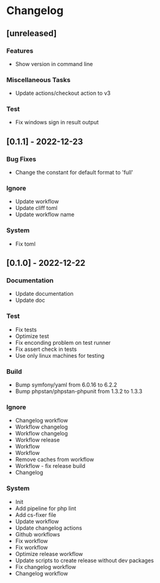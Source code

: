 # Changelog
## [unreleased]

### Features

- Show version in command line

### Miscellaneous Tasks

- Update actions/checkout action to v3

### Test

- Fix windows sign in result output

## [0.1.1] - 2022-12-23

### Bug Fixes

- Change the constant for default format to 'full'

### Ignore

- Update workflow
- Update cliff toml
- Update workflow name

### System

- Fix toml

## [0.1.0] - 2022-12-22

### Documentation

- Update documentation
- Update doc

### Test

- Fix tests
- Optimize test
- Fix enconding problem on test runner
- Fix assert check in tests
- Use only linux machines for testing

### Build

- Bump symfony/yaml from 6.0.16 to 6.2.2
- Bump phpstan/phpstan-phpunit from 1.3.2 to 1.3.3

### Ignore

- Changelog workflow
- Workflow changelog
- Workflow changelog
- Workflow release
- Workflow
- Workflow
- Remove caches from workflow
- Workflow - fix release build
- Changelog

### System

- Init
- Add pipeline for php lint
- Add cs-fixer file
- Update workflow
- Update changelog actions
- Github workflows
- Fix workflow
- Fix workflow
- Optimize release workflow
- Update scripts to create release without dev packages
- Fix changelog workflow
- Changelog workflow

<!-- generated by git-cliff -->

